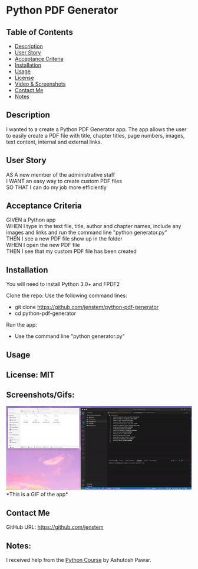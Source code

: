 # Python PDF Generator

## Table of Contents
+ [Description](#description)
+ [User Story](#userstory)
+ [Acceptance Criteria](#acceptance)
+ [Installation](#installation)
+ [Usage](#usage)
+ [License](#license)
+ [Video & Screenshots](#screenshots)
+ [Contact Me](#contact)
+ [Notes](#notes)
##

<a id='description'></a>
## Description

I wanted to a create a Python PDF Generator app.  The app allows the user to easily create a PDF file with title, chapter titles, page numbers, images, text content, internal and external links.
##

<a id='userstory'></a>
## User Story

AS A new member of the administrative staff\
I WANT an easy way to create custom PDF files\
SO THAT I can do my job more efficiently
##

<a id='acceptance'></a>
## Acceptance Criteria

GIVEN a Python app\
WHEN I type in the text file, title, author and chapter names, include any images and links and run the command line "python generator.py"\
THEN I see a new PDF file show up in the folder\
WHEN I open the new PDF file\
THEN I see that my custom PDF file has been created
##

<a id='installation'></a>
## Installation
You will need to install Python 3.0+ and FPDF2

Clone the repo:
Use the following command lines:
- git clone https://github.com/jenstem/python-pdf-generator
- cd python-pdf-generator

Run the app:
- Use the command line "python generator.py"
##

<a id='usage'></a>
## Usage

##

<a id='license'></a>
## License:  MIT
##

<a id='screenshots'></a>
## Screenshots/Gifs:

<img src="https://github.com/jenstem/csv-to-pdf-converter/blob/main/converter.gif" width=1000>
*This is a GIF of the app*

<a id='contact'></a>
## Contact Me
GitHub URL:  https://github.com/jenstem

##
<a id='notes'></a>
## Notes:

I received help from the [Python Course](https://www.udemy.com/course/python-masterclass-course) by Ashutosh Pawar.